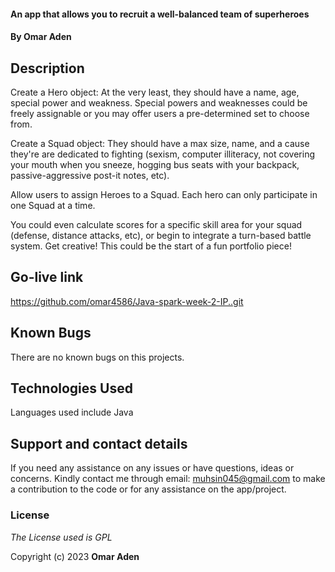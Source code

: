 
####  An app that allows you to recruit a well-balanced team of superheroes
#### By **Omar Aden**

## Description
Create a Hero object: At the very least, they should have a name, age, special power and weakness. Special powers and weaknesses could be freely assignable or you may offer users a pre-determined set to choose from.

Create a Squad object: They should have a max size, name, and a cause they're are dedicated to fighting (sexism, computer illiteracy, not covering your mouth when you sneeze, hogging bus seats with your backpack, passive-aggressive post-it notes, etc).

Allow users to assign Heroes to a Squad. Each hero can only participate in one Squad at a time.

You could even calculate scores for a specific skill area for your squad (defense, distance attacks, etc), or begin to integrate a turn-based battle system. Get creative! This could be the start of a fun portfolio piece!

## Go-live link
https://github.com/omar4586/Java-spark-week-2-IP..git
## Known Bugs

There are no known bugs on this projects.

## Technologies Used

Languages used include Java
## Support and contact details

If you need any assistance on any issues or have questions, ideas or concerns. Kindly contact me through email: muhsin045@gmail.com to make a contribution to the code or for any assistance on the app/project.

### License

_The License used is GPL_

Copyright (c) 2023 **Omar Aden**